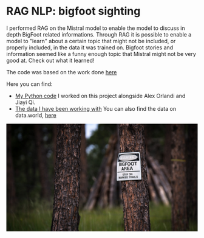 # RAG NLP: bigfoot sighting
I performed RAG on the Mistral model to enable the model to discuss in depth BigFoot related informations. Through RAG it is possible to enable a model to "learn" about a certain topic that might not be included, or properly included, in the data  it was trained on. Bigfoot stories and information seemed like a funny enough topic that Mistral might not be very good at. Check out what it learned!

The code was based on the work done [here](https://github.com/dair-ai/Prompt-Engineering-Guide/blob/main/notebooks/pe-rag.ipynb)

Here you can find:
- [My Python code](https://github.com/ANDREAaNAPPI/RAG-NLP-bigfoot-sighting/blob/main/Mistral_RAG_BigFoot.ipynb)
  I worked on this project alongside Alex Orlandi and Jiayi Qi.
- [The data I have been working with](https://github.com/ANDREAaNAPPI/RAG-NLP-bigfoot-sighting/blob/main/BigFootStories.csv)
  You can also find the data on data.world, [here](https://data.world/timothyrenner/bfro-sightings-data/workspace/file?filename=bfro_reports_geocoded.csv)


  
![image](https://github.com/ANDREAaNAPPI/Werhouse-of-stuff/blob/main/BigFoot_area.jpg)

